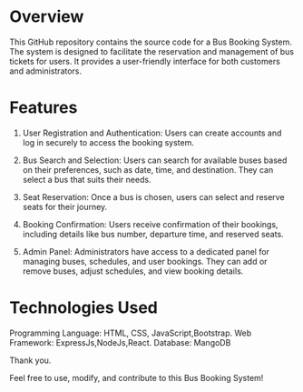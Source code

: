 # Overview

This GitHub repository contains the source code for a Bus Booking System. The system is designed to facilitate the reservation and management of bus tickets for users. It provides a user-friendly interface for both customers and administrators.

# Features

1. User Registration and Authentication: Users can create accounts and log in securely to access the booking system.

2. Bus Search and Selection: Users can search for available buses based on their preferences, such as date, time, and destination. They can select a bus that suits their needs.

3. Seat Reservation: Once a bus is chosen, users can select and reserve seats for their journey.

4. Booking Confirmation: Users receive confirmation of their bookings, including details like bus number, departure time, and reserved seats.

5. Admin Panel: Administrators have access to a dedicated panel for managing buses, schedules, and user bookings. They can add or remove buses, adjust schedules, and view booking details.

# Technologies Used

Programming Language: HTML, CSS, JavaScript,Bootstrap.
Web Framework: ExpressJs,NodeJs,React.
Database: MangoDB

Thank you.

Feel free to use, modify, and contribute to this Bus Booking System!